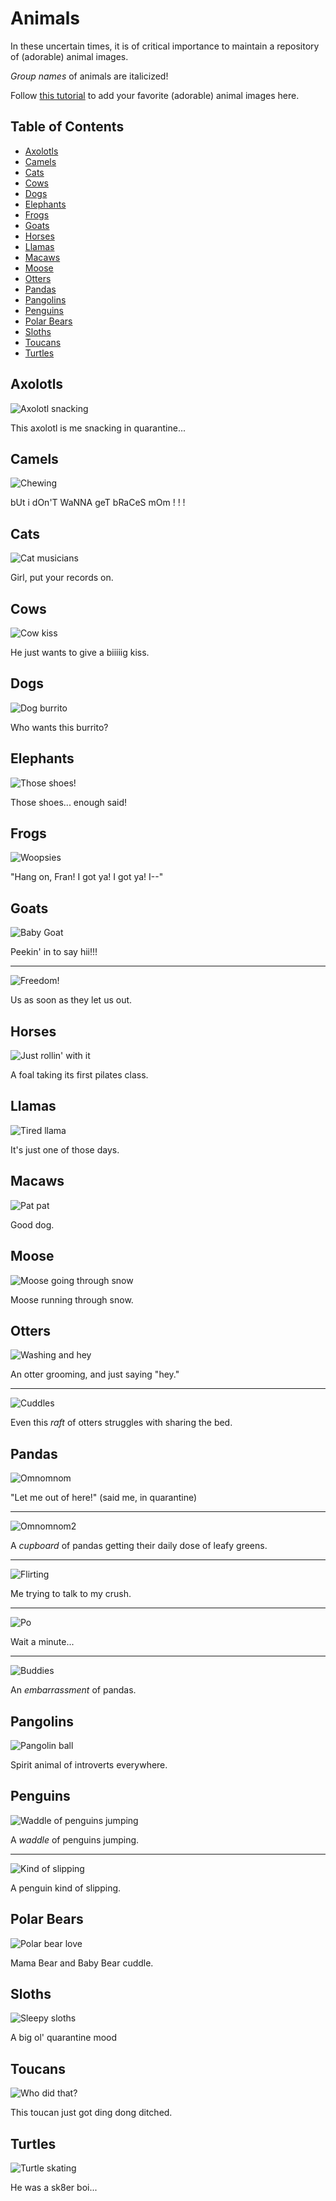 # Animals

In these uncertain times, it is of critical importance to maintain a repository of (adorable) animal images.

_Group names_ of animals are italicized!

Follow [this tutorial](../Tutorials/Animals.md) to add your favorite (adorable) animal images here.

## Table of Contents

- [Axolotls](#axolotls)
- [Camels](#camels)
- [Cats](#cats)
- [Cows](#cows)
- [Dogs](#dogs)
- [Elephants](#elephants)
- [Frogs](#frogs)
- [Goats](#goats)
- [Horses](#horses)
- [Llamas](#llamas)
- [Macaws](#macaws)
- [Moose](#moose)
- [Otters](#otters)
- [Pandas](#pandas)
- [Pangolins](#pangolins)
- [Penguins](#penguins)
- [Polar Bears](#polar-bears)
- [Sloths](#sloths)
- [Toucans](#toucans)
- [Turtles](#turtles)



## Axolotls

![Axolotl snacking](https://media.giphy.com/media/dx7S8WPt55Im3Oz6m0/giphy.gif)

This axolotl is me snacking in quarantine...

## Camels

![Chewing](https://media.giphy.com/media/qYr8p3Dzbet5S/giphy.gif)

bUt i dOn'T WaNNA geT bRaCeS mOm ! ! !

## Cats

![Cat musicians](https://media.giphy.com/media/t7MWRoExDRF72/giphy.gif)

Girl, put your records on.

## Cows

![Cow kiss](https://media.giphy.com/media/kdicjggNCgM10dtqvO/giphy.gif) 

He just wants to give a biiiiig kiss.

## Dogs

![Dog burrito](https://media.giphy.com/media/101kC6OJncUhi0/giphy.gif)

Who wants this burrito?

## Elephants

![Those shoes!](https://media.giphy.com/media/SWKyABQ08mbXW/giphy.gif)

Those shoes... enough said!

## Frogs

![Woopsies](https://media.giphy.com/media/4rzRRvv9XfcTC/giphy.gif)

"Hang on, Fran! I got ya! I got ya! I--"

## Goats

![Baby Goat](https://media.giphy.com/media/Lqmp9tVPIvtyyKQneQ/giphy.gif)

Peekin' in to say hii!!!

---

![Freedom!](https://media.giphy.com/media/Wowj1abwRkpSo/giphy.gif)

Us as soon as they let us out.

## Horses

![Just rollin' with it](https://data.whicdn.com/images/239453188/original.gif)

A foal taking its first pilates class.

## Llamas

![Tired llama](https://thumbs.gfycat.com/CoordinatedInnocentKudu-small.gif)

It's just one of those days.

## Macaws

![Pat pat](https://media.giphy.com/media/Y5oWh5sA09hBe/giphy.gif)

Good dog.

## Moose

![Moose going through snow](https://media.giphy.com/media/OK5bgtzJ5u2Fa/giphy.gif)

Moose running through snow.

## Otters

![Washing and hey](https://media.giphy.com/media/73v1HppfeWkEg/giphy.gif)

An otter grooming, and just saying "hey." 

---

![Cuddles](https://media.giphy.com/media/vjKrEyy2NVblS/giphy.gif)

Even this _raft_ of otters struggles with sharing the bed.


## Pandas

![Omnomnom](https://media.giphy.com/media/N6funLtVsHW0g/giphy.gif)

"Let me out of here!" (said me, in quarantine)

---

![Omnomnom2](https://media.giphy.com/media/l4JyPmgCnZ2IT0hUY/giphy.gif)

A _cupboard_ of pandas getting their daily dose of leafy greens. 

---

![Flirting](https://media.giphy.com/media/l3vR33TV0vszF7rWg/giphy.gif)

Me trying to talk to my crush.

---

![Po](https://media.giphy.com/media/112TRnXkSiuGCQ/giphy.gif)

Wait a minute...

---

![Buddies](https://media.giphy.com/media/QoCoLo2opwUW4/giphy.gif)

An _embarrassment_ of pandas.


## Pangolins

![Pangolin ball](https://media.giphy.com/media/14aTiZaU29wMVy/giphy.gif)

Spirit animal of introverts everywhere.

## Penguins

![Waddle of penguins jumping](https://media.giphy.com/media/aYTf2pXrF8Sgo/giphy.gif)

A _waddle_ of penguins jumping.

---

![Kind of slipping](https://media.giphy.com/media/DqY8dWBiMus24/giphy.gif)

A penguin kind of slipping.

## Polar Bears

![Polar bear love](https://media.giphy.com/media/rwqtumawean2o/giphy.gif) 

Mama Bear and Baby Bear cuddle.

## Sloths

![Sleepy sloths](https://www.pbh2.com/wordpress/wp-content/uploads/2012/10/funniest-animal-gifs-sloth-chilling.gif)

A big ol' quarantine mood

## Toucans

![Who did that?](https://media.giphy.com/media/MB6nc19nH5ERy/giphy.gif)

This toucan just got ding dong ditched.

## Turtles

![Turtle skating](https://media.giphy.com/media/HuVCpmfKheI2Q/giphy.gif)

He was a sk8er boi...


